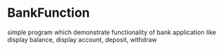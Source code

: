 # BankFunction
simple program which demonstrate functionality of bank application like display balance, display account, deposit, withdraw
